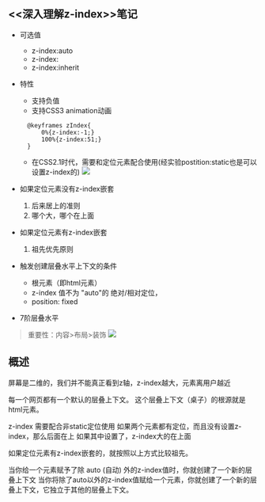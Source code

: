 ## <<深入理解z-index>>笔记
- 可选值  
  - z-index:auto
  - z-index:<interger>
  - z-index:inherit
  
- 特性
  - 支持负值
  - 支持CSS3 animation动画
  
  ````
    @keyframes zIndex{
        0%{z-index:-1;}
        100%{z-index:51;}
    }
  ````
  - 在CSS2.1时代，需要和定位元素配合使用(经实验postition:static也是可以设置z-index的)
  ![](https://ws3.sinaimg.cn/large/006tNbRwgy1fmqr962hubj30mm0ey79x.jpg)
  
- 如果定位元素没有z-index嵌套
    1. 后来居上的准则
    2. 哪个大，哪个在上面

- 如果定位元素有z-index嵌套
	 1. 祖先优先原则
	 
- 触发创建层叠水平上下文的条件
	- 根元素（即html元素）
	- z-index 值不为 "auto"的 绝对/相对定位，
	- position: fixed
		
- 7阶层叠水平
>重要性：内容>布局>装饰
![](https://ws4.sinaimg.cn/large/006tNbRwgy1fmqsaj9b5ij30pn0gy42v.jpg)


## 概述

屏幕是二维的，我们并不能真正看到z轴，z-index越大，元素离用户越近

每一个网页都有一个默认的层叠上下文。 这个层叠上下文（桌子）的根源就是html元素。 
 
z-index 需要配合非static定位使用
如果两个元素都有定位，而且没有设置z-index，那么后面在上
如果其中设置了，z-index大的在上面

如果定位元素有z-index嵌套的，就按照以上方式比较祖先。

当你给一个元素赋予了除 auto (自动) 外的z-index值时，你就创建了一个新的层叠上下文
当你将除了auto以外的z-index值赋给一个元素，你就创建了一个新的层叠上下文，它独立于其他的层叠上下文。